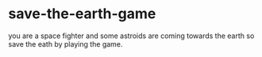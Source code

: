 # save-the-earth-game
you are a space fighter and some astroids are coming towards the earth so save the eath by playing the game.
